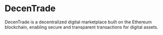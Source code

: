 # DecenTrade
DecenTrade is a decentralized digital marketplace built on the Ethereum blockchain, enabling secure and transparent transactions for digital assets.
